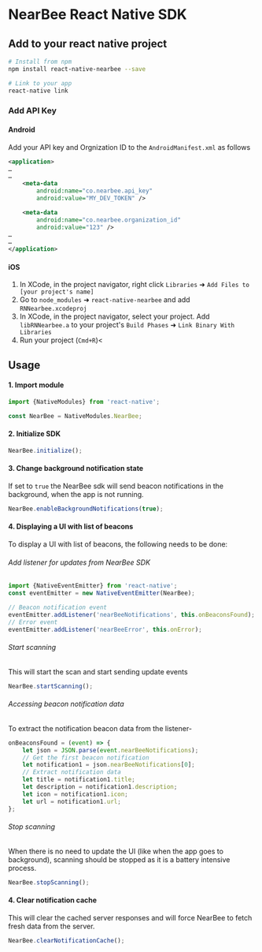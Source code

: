 
# NearBee React Native SDK

## Add to your react native project

```bash
# Install from npm
npm install react-native-nearbee --save
```

```bash
# Link to your app
react-native link
```

### Add API Key

#### Android

Add your API key and Orgnization ID to the `AndroidManifest.xml` as follows

```xml
<application>
…
…
    <meta-data
        android:name="co.nearbee.api_key"
        android:value="MY_DEV_TOKEN" />

    <meta-data
        android:name="co.nearbee.organization_id"
        android:value="123" />
…
…
</application>
```

#### iOS

1. In XCode, in the project navigator, right click `Libraries` ➜ `Add Files to [your project's name]`
2. Go to `node_modules` ➜ `react-native-nearbee` and add `RNNearbee.xcodeproj`
3. In XCode, in the project navigator, select your project. Add `libRNNearbee.a` to your project's `Build Phases` ➜ `Link Binary With Libraries`
4. Run your project (`Cmd+R`)<


## Usage

#### 1. Import module

```javascript
import {NativeModules} from 'react-native';

const NearBee = NativeModules.NearBee;
```

#### 2. Initialize SDK

```javascript
NearBee.initialize();
```

#### 3. Change background notification state
If set to `true` the NearBee sdk will send beacon notifications in the background, when the app is not running.
```javascript
NearBee.enableBackgroundNotifications(true);
```

#### 4. Displaying a UI with list of beacons

To display a UI with list of beacons, the following needs to be done:

###### Add listener for updates from NearBee SDK
```javascript
import {NativeEventEmitter} from 'react-native';
const eventEmitter = new NativeEventEmitter(NearBee);

// Beacon notification event
eventEmitter.addListener('nearBeeNotifications', this.onBeaconsFound);
// Error event
eventEmitter.addListener('nearBeeError', this.onError);
```

###### Start scanning

This will start the scan and start sending update events
```javascript
NearBee.startScanning();
```

###### Accessing beacon notification data
To extract the notification beacon data from the listener-
```javascript
onBeaconsFound = (event) => {
    let json = JSON.parse(event.nearBeeNotifications);
    // Get the first beacon notification
    let notification1 = json.nearBeeNotifications[0];
    // Extract notification data
    let title = notification1.title;
    let description = notification1.description;
    let icon = notification1.icon;
    let url = notification1.url;
};
```
###### Stop scanning

When there is no need to update the UI (like when the app goes to background), scanning should be stopped as it is a battery intensive process.

```javascript
NearBee.stopScanning();
```

#### 4. Clear notification cache

This will clear the cached server responses and will force NearBee to fetch fresh data from the server.

```javascript
NearBee.clearNotificationCache();
```
